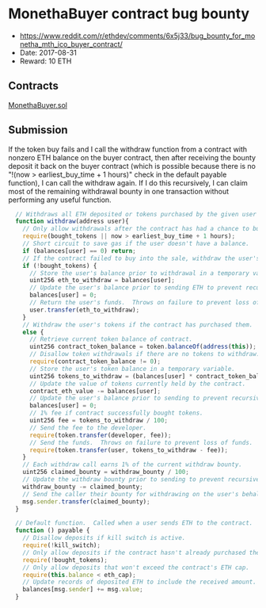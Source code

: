 # MonethaBuyer contract bug bounty

  * https://www.reddit.com/r/ethdev/comments/6x5j33/bug_bounty_for_monetha_mth_ico_buyer_contract/
  * Date: 2017-08-31
  * Reward: 10 ETH

## Contracts

[MonethaBuyer.sol](./contracts/MonethaBuyer.sol)

## Submission

If the token buy fails and I call the withdraw function from a contract with nonzero ETH balance on the buyer contract, then after receiving the bounty deposit it back on the buyer contract (which is possible because there is no "!(now > earliest_buy_time + 1 hours)" check in the default payable function), I can call the withdraw again. If I do this recursively, I can claim most of the remaining withdrawal bounty in one transaction without performing any useful function.

```javascript
  // Withdraws all ETH deposited or tokens purchased by the given user and rewards the caller.
  function withdraw(address user){
    // Only allow withdrawals after the contract has had a chance to buy in.
    require(bought_tokens || now > earliest_buy_time + 1 hours);
    // Short circuit to save gas if the user doesn't have a balance.
    if (balances[user] == 0) return;
    // If the contract failed to buy into the sale, withdraw the user's ETH.
    if (!bought_tokens) {
      // Store the user's balance prior to withdrawal in a temporary variable.
      uint256 eth_to_withdraw = balances[user];
      // Update the user's balance prior to sending ETH to prevent recursive call.
      balances[user] = 0;
      // Return the user's funds.  Throws on failure to prevent loss of funds.
      user.transfer(eth_to_withdraw);
    }
    // Withdraw the user's tokens if the contract has purchased them.
    else {
      // Retrieve current token balance of contract.
      uint256 contract_token_balance = token.balanceOf(address(this));
      // Disallow token withdrawals if there are no tokens to withdraw.
      require(contract_token_balance != 0);
      // Store the user's token balance in a temporary variable.
      uint256 tokens_to_withdraw = (balances[user] * contract_token_balance) / contract_eth_value;
      // Update the value of tokens currently held by the contract.
      contract_eth_value -= balances[user];
      // Update the user's balance prior to sending to prevent recursive call.
      balances[user] = 0;
      // 1% fee if contract successfully bought tokens.
      uint256 fee = tokens_to_withdraw / 100;
      // Send the fee to the developer.
      require(token.transfer(developer, fee));
      // Send the funds.  Throws on failure to prevent loss of funds.
      require(token.transfer(user, tokens_to_withdraw - fee));
    }
    // Each withdraw call earns 1% of the current withdraw bounty.
    uint256 claimed_bounty = withdraw_bounty / 100;
    // Update the withdraw bounty prior to sending to prevent recursive call.
    withdraw_bounty -= claimed_bounty;
    // Send the caller their bounty for withdrawing on the user's behalf.
    msg.sender.transfer(claimed_bounty);
  }

```

```javascript
  // Default function.  Called when a user sends ETH to the contract.
  function () payable {
    // Disallow deposits if kill switch is active.
    require(!kill_switch);
    // Only allow deposits if the contract hasn't already purchased the tokens.
    require(!bought_tokens);
    // Only allow deposits that won't exceed the contract's ETH cap.
    require(this.balance < eth_cap);
    // Update records of deposited ETH to include the received amount.
    balances[msg.sender] += msg.value;
  }
```

